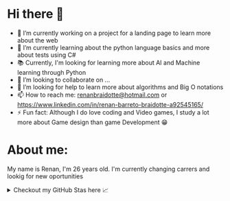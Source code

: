 # Hi there 👋

- 🔭 I’m currently working on a project for a landing page to learn more about the web
- 🌱 I’m currently learning about the python language basics and more about tests using C#
- 📚 Currently, I'm looking for learning more about AI and Machine learning through Python
- 👯 I’m looking to collaborate on ...
- 🤔 I’m looking for help to learn more about algorithms and Big O notations
- 📫 How to reach me: renanbraidotte@hotmail.com or https://www.linkedin.com/in/renan-barreto-braidotte-a92545165/
- ⚡ Fun fact: Although I do love coding and Video games, I study a lot more about Game design than game Development 😁

# About me:
  My name is Renan, I'm 26 years old. I'm currently changing carrers and lookig for new oportunities

<details>
  <summary>
    Checkout my GitHub Stas here &#128200
  </summary>
  <div align="center">
    <a href="https://github.com/anuraghazra/github-readme-stats">
      <img src="https://github-readme-stats.vercel.app/api?username=Renan-IL&show_icons=true&theme=github_dark">
      <img src="https://github-readme-stats.vercel.app/api/top-langs?username=Renan-IL&show_icons=true&layout=compact&theme=github_dark">
    </a>
  </div>
</details>
